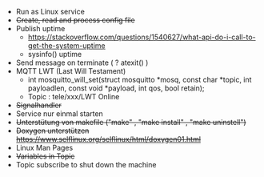 * Run as Linux service 
* ~~Create, read and process config file~~
* Publish uptime
    - https://stackoverflow.com/questions/1540627/what-api-do-i-call-to-get-the-system-uptime
    - sysinfo() uptime
* Send message on terminate ( ? atexit() )
* MQTT LWT (Last Will Testament)
    - int mosquitto_will_set(struct mosquitto *mosq, const char *topic, int payloadlen, const void *payload, int qos, bool retain);
    - Topic : tele/xxx/LWT Online
* ~~Signalhandler~~
* Service nur einmal starten
* ~~Unterstütung von makefile ("make" , "make install" , "make uninstell")~~
* ~~Doxygen unterstützen https://www.selflinux.org/selflinux/html/doxygen01.html~~
* Linux Man Pages
* ~~Variables in Topic~~
* Topic subscribe to shut down the machine